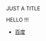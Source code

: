 <html>
  <head>
  </head>
  <body>
    <p> JUST A TITLE</p>
    <p>HELLO !!!</p>
    <ul>
      <li> <a href=www.baidu.com>百度</a> </li>
    </ul>
  </body>
</html>

